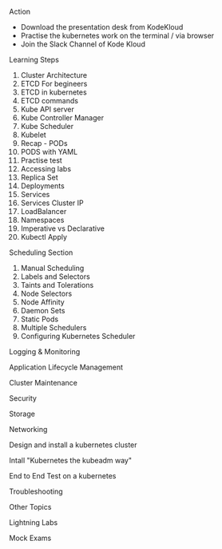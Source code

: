 Action
- Download the presentation desk from KodeKloud
- Practise the kubernetes work on the terminal / via browser
- Join the Slack Channel of Kode Kloud

Learning Steps
1. Cluster Architecture
2. ETCD For begineers
3. ETCD in kubernetes
4. ETCD commands
5. Kube API server
6. Kube Controller Manager
7. Kube Scheduler
8. Kubelet
9. Recap - PODs
10. PODS with YAML
11. Practise test
12. Accessing labs
13. Replica Set
14. Deployments
15. Services
16. Services Cluster IP
17. LoadBalancer
18. Namespaces
19. Imperative vs Declarative
20. Kubectl Apply


Scheduling Section
1. Manual Scheduling
2. Labels and Selectors
3. Taints and Tolerations
4. Node Selectors
5. Node Affinity
6. Daemon Sets
7. Static Pods
8. Multiple Schedulers
9. Configuring Kubernetes Scheduler

Logging & Monitoring

Application Lifecycle Management

Cluster Maintenance

Security

Storage

Networking

Design and install a kubernetes cluster

Intall "Kubernetes the kubeadm way"

End to End Test on a kubernetes

Troubleshooting

Other Topics

Lightning Labs

Mock Exams





